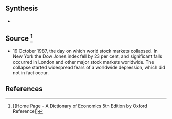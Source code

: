 ## Synthesis
- 
## Source [^1]
- 19 October 1987, the day on which world stock markets collapsed. In New York the Dow Jones index fell by 23 per cent, and significant falls occurred in London and other major stock markets worldwide. The collapse started widespread fears of a worldwide depression, which did not in fact occur.
## References

[^1]: [[Home Page - A Dictionary of Economics 5th Edition by Oxford Reference]]